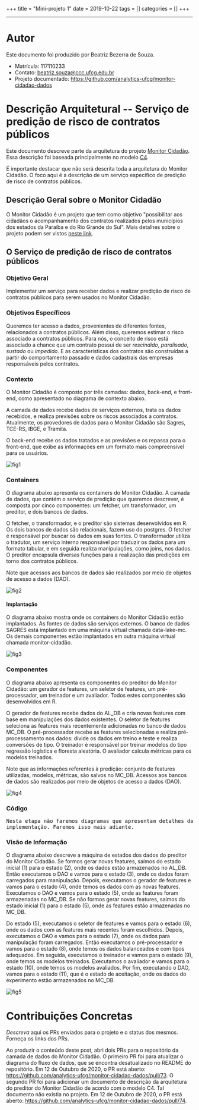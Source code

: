 +++
title = "Mini-projeto 1"
date = 2019-10-22
tags = []
categories = []
+++

***

# Autor

Este documento foi produzido por Beatriz Bezerra de Souza.

- Matrícula: 117110233
- Contato: beatriz.souza@ccc.ufcg.edu.br
- Projeto documentado: https://github.com/analytics-ufcg/monitor-cidadao-dados

# Descrição Arquitetural -- Serviço de predição de risco de contratos públicos

Este documento descreve parte da arquitetura do projeto [Monitor Cidadão](https://github.com/analytics-ufcg/monitor-cidadao-dados). Essa descrição foi baseada principalmente no modelo [C4](https://c4model.com/).

É importante destacar que não será descrita toda a arquitetura do Monitor Cidadão. O foco aqui é a descrição de um serviço específico de predição de risco de contratos públicos.


## Descrição Geral sobre o Monitor Cidadão

O Monitor Cidadão é um projeto que tem como objetivo "possibilitar aos cidadãos o acompanhamento dos contratos realizados pelos municípios dos estados da Paraíba e do Rio Grande do Sul". Mais detalhes sobre o projeto podem ser vistos [neste link](https://github.com/analytics-ufcg/monitor-cidadao-dados).

## O Serviço de predição de risco de contratos públicos

### Objetivo Geral

Implementar um serviço para receber dados e realizar predição de risco de contratos públicos para serem usados no Monitor Cidadão.

### Objetivos Específicos

Queremos ter acesso a dados, provenientes de diferentes fontes, relacionados a contratos públicos. Além disso, queremos estimar o risco associado a contratos públicos. Para nós, o conceito de risco está associado a chance que um contrato possui de ser *rescindido*, *paralisado*, *sustado* ou *impedido*. E as características dos contratos são construídas a partir do comportamento passado e dados cadastrais das empresas responsáveis pelos contratos.

### Contexto

 O Monitor Cidadão é composto por três camadas: dados, back-end, e front-end, como apresentado no diagrama de contexto abaixo.

 A camada de dados recebe dados de serviços externos, trata os dados recebidos, e realiza previsões sobre os riscos associados a contratos. Atualmente, os provedores de dados para o Monitor Cidadão são Sagres, TCE-RS, IBGE, e Tramita.

 O back-end recebe os dados tratados e as previsões e os repassa para o front-end, que exibe as informações em um formato mais compreensível para os usuários.

![fig1](context.png)

### Containers

O diagrama abaixo apresenta os containers do Monitor Cidadão. A camada de dados, que contém o serviço de predição que queremos descrever, é composta por cinco componentes: um fetcher, um transformador, um preditor, e dois bancos de dados.

O fetcher, o transformador, e o preditor são sistemas desenvolvidos em R. Os dois bancos de dados são relacionais, fazem uso do postgres. O fetcher é responsável por buscar os dados em suas fontes. O transformador utiliza o tradutor, um serviço interno responsável por traduzir os dados para um formato tabular, e em seguida realiza manipulações, como joins, nos dados. O preditor encapsula diversas funções para a realização das predições em torno dos contratos públicos.

Note que acessos aos bancos de dados são realizados por meio de objetos de acesso a dados (DAO).

![fig2](containers.png)

#### Implantação

O diagrama abaixo mostra onde os containers do Monitor Cidadão estão implantados. As fontes de dados são serviços externos. O banco de dados SAGRES está implantado em uma máquina virtual chamada data-lake-mc. Os demais componentes estão implantados em outra máquina virtual chamada monitor-cidadão.

![fig3](implantacao.png)

### Componentes

O diagrama abaixo apresenta os componentes do preditor do Monitor Cidadão: um gerador de features, um seletor de features, um pré-processador, um treinador e um avaliador. Todos estes componentes são desenvolvidos em R.

O gerador de features recebe dados do AL_DB e cria novas features com base em manipulações dos dados existentes. O seletor de features seleciona as features mais recentemente adicionadas no banco de dados MC_DB. O pré-processador recebe as features selecionadas e realiza pré-processamento nos dados: divide os dados em treino e teste e realiza conversões de tipo. O treinador é responsável por treinar modelos do tipo regressão logística e floresta aleatória. O avaliador calcula métricas para os modelos treinados.

Note que as informações referentes à predição: conjunto de features utilizadas, modelos, métricas, são salvos no MC_DB. Acessos aos bancos de dados são realizados por meio de objetos de acesso a dados (DAO).

![fig4](componentes.png)

### Código

<pre>
Nesta etapa não faremos diagramas que apresentam detalhes da
implementação. Faremos isso mais adiante.
</pre>

### Visão de Informação

O diagrama abaixo descreve a máquina de estados dos dados do preditor do Monitor Cidadão. Se formos gerar novas features, saímos do estado inicial (1) para o estado (2), onde os dados estão armazenados no AL_DB. Então executamos o DAO e vamos para o estado (3), onde os dados foram carregados para manipulação. Depois, executamos o gerador de features e vamos para o estado (4), onde temos os dados com as novas features. Executamos o DAO e vamos para o estado (5), onde as features foram armazenadas no MC_DB. Se não formos gerar novas features, saímos do estado inicial (1) para o estado (5), onde as features estão armazenadas no MC_DB.

Do estado (5), executamos o seletor de features e vamos para o estado (6), onde os dados com as features mais recentes foram escolhidos. Depois, executamos o DAO e vamos para o estado (7), onde os dados para manipulação foram carregados. Então executamos o pré-processador e vamos para o estado (8), onde temos os dados balanceados e com tipos adequados. Em seguida, executamos o treinador e vamos para o estado (9), onde temos os modelos treinados. Executamos o avaliador e vamos para o estado (10), onde temos os modelos avaliados. Por fim, executando o DAO, vamos para o estado (11), que é o estado de aceitação, onde os dados do experimento estão armazenados no MC_DB.

![fig5](estados-preditor.png)

# Contribuições Concretas

*Descreva* aqui os PRs enviados para o projeto e o status dos mesmos. Forneça os links dos PRs.

Ao produzir o conteúdo deste post, abri dois PRs para o repositório da camada de dados do Monitor Cidadão. O primeiro PR foi para atualizar o diagrama do fluxo de dados, que se encontra desatualizado no README do repositório. Em 12 de Outubro de 2020, o PR está aberto: https://github.com/analytics-ufcg/monitor-cidadao-dados/pull/73. O segundo PR foi para adicionar um documento de descrição da arquitetura do preditor do Monitor Cidadão de acordo com o modelo C4. Tal documento não existia no projeto. Em 12 de Outubro de 2020, o PR está aberto: https://github.com/analytics-ufcg/monitor-cidadao-dados/pull/74.
